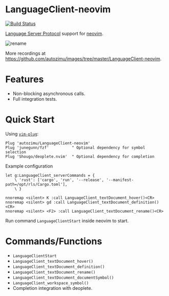 # LanguageClient-neovim
[![Build Status](https://travis-ci.org/autozimu/LanguageClient-neovim.svg?branch=master)](https://travis-ci.org/autozimu/LanguageClient-neovim)

[Language Server Protocol](https://github.com/Microsoft/language-server-protocol) support for [neovim](https://github.com/neovim/neovim).

![rename](https://raw.github.com/autozimu/images/master/LanguageClient-neovim/rename.gif)

More recordings at <https://github.com/autozimu/images/tree/master/LanguageClient-neovim>.

# Features

- Non-blocking asynchronous calls.
- Full integration tests.

# Quick Start

Using [`vim-plug`](https://github.com/junegunn/vim-plug):

```vim
Plug 'autozimu/LanguageClient-neovim'
Plug 'junegunn/fzf'          " Optional dependency for symbol selection
Plug 'Shougo/deoplete.nvim'  " Optional dependency for completion
```

Example configuration

```vim
let g:LanguageClient_serverCommands = {
    \ 'rust': ['cargo', 'run', '--release', '--manifest-path=/opt/rls/Cargo.toml'],
    \ }

nnoremap <silent> K :call LanguageClient_textDocument_hover()<CR>
nnoremap <silent> gd :call LanguageClient_textDocument_definition()<CR>
nnoremap <silent> <F2> :call LanguageClient_textDocument_rename()<CR>
```

Run command `LanguageClientStart` inside neovim to start.

# Commands/Functions

- `LanguageClientStart`
- `LanguageClient_textDocument_hover()`
- `LanguageClient_textDocument_definition()`
- `LanguageClient_textDocument_rename()`
- `LanguageClient_textDocument_documentSymbol()`
- `LanguageClient_workspace_symbol()`
- Completion integration with deoplete.
